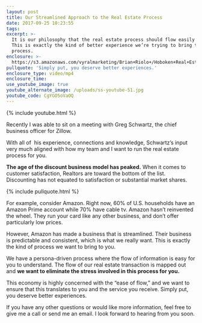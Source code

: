 ```yaml
---
layout: post
title: Our Streamlined Approach to the Real Estate Process
date: 2017-09-25 10:23:55
tags:
excerpt: >-
  It is our philosophy that the real estate process should flow easily for you.
  This is exactly the kind of better experience we’re trying to bring to the
  process.
enclosure: >-
  https://s3.amazonaws.com/vyralmarketing/Brian+Riolo+/Hoboken+Real+Estate-+Our+Streamlined+Approach+to+the+Real+Estate+Process.mp4
pullquote: 'Simply put, you deserve better experiences.'
enclosure_type: video/mp4
enclosure_time:
use_youtube_image: true
youtube_alternate_image: /uploads/ss-youtube-51.jpg
youtube_code: CgYGO5oVaOQ
---
```



{% include youtube.html %}

Recently I was able to sit on a meeting with Greg Schwartz, the chief business officer for Zillow.

With all of &nbsp;his experience, connections and knowledge, Schwartz’s input very much aligned with how my team and I want to run the real estate process for you.

**The age of the discount business model has peaked.** When it comes to customer satisfaction, Realtors are toward the bottom of the list. Discounting has not equated to satisfaction or substantial market shares.

{% include pullquote.html %}

For example, consider Amazon. Right now, 60% of U.S. households have an Amazon Prime account while 70% have cable tv. Amazon hasn’t reinvented the wheel. They run your card like any other business, and don’t offer particularly low prices.

However, Amazon has made a business that is streamlined. Their business is predictable and consistent, which is what we really want. This is exactly the kind of process we want to bring to you.

We have a persona-driven process where the flow of information is easy for you to understand. The flow of our real estate transaction is mapped out and **we want to eliminate the stress involved in this process for you.**

This economy is highly concerned with the “ease of flow,” and we want to ensure that this translates to you and the service you receive. Simply put, you deserve better experiences. &nbsp;

If you have any other questions or would like more information, feel free to give me a call or send me an email. I look forward to hearing from you soon.